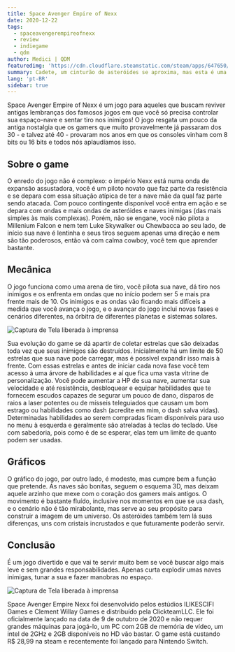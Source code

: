 ```yaml
---
title: Space Avenger Empire of Nexx
date: 2020-12-22
tags: 
  - spaceavengerempireofnexx
  - review
  - indiegame
  - qdm
author: Medici | QDM
featuredimg: 'https://cdn.cloudflare.steamstatic.com/steam/apps/647650/capsule_616x353.jpg'
summary: Cadete, um cinturão de asteróides se aproxima, mas esta é uma área perigosa. Todos os nosso pilotos estão ocupados, é sua hora de brilha! Voa garoto!!
lang: 'pt-BR'
sidebar: true
---
```

Space Avenger Empire of Nexx é um jogo para aqueles que buscam reviver antigas lembranças dos famosos jogos em que você só precisa controlar sua espaço-nave e sentar tiro nos inimigos! O jogo resgata um pouco da antiga nostalgia que os gamers que muito provavelmente já passaram dos 30 - e talvez até 40 - provaram nos anos em que os consoles vinham com 8 bits ou 16 bits e todos nós aplaudíamos isso.

## Sobre o game

O enredo do jogo não é complexo: o império Nexx está numa onda de expansão assustadora, você é um piloto novato que faz parte da resistência e se depara com essa situação atípica de ter a nave mãe da qual faz parte sendo atacada. Com pouco contingente disponível você entra em ação e se depara com ondas e mais ondas de asteróides e naves inimigas (das mais simples às mais complexas). Porém, não se engane, você não pilota a Millenium Falcon e nem tem Luke Skywalker ou Chewbacca ao seu lado, de início sua nave é lentinha e seus tiros seguem apenas uma direção e nem são tão poderosos, então vá com calma cowboy, você tem que aprender bastante.

## Mecânica

O jogo funciona como uma arena de tiro, você pilota sua nave, dá tiro nos inimigos e os enfrenta em ondas que no início podem ser 5 e mais pra frente mais de 10. Os inimigos e as ondas vão ficando mais difíceis a medida que você avança o jogo, e o avançar do jogo inclui novas fases e cenários diferentes, na órbitra de diferentes planetas e sistemas solares. 

![Captura de Tela liberada à imprensa](https://www.nintendo.com/content/dam/noa/en_US/games/switch/s/space-avenger-empire-of-nexx-switch/screenshot-gallery/space-avenger-empire-of-nexx-switch-screenshot03.jpg)

Sua evolução do game se dá apartir de coletar estrelas que são deixadas toda vez que seus inimigos são destruídos. Inicialmente há um limite de 50 estrelas que sua nave pode carregar, mas é possível expandir isso mais à frente. Com essas estrelas e antes de iniciar cada nova fase você tem acesso à uma árvore de habilidades e aí que fica uma vasta vitrine de personalização. Você pode aumentar a HP de sua nave, aumentar sua velocidade e até resistência, desbloquear e equipar habilidades que te fornecem escudos capazes de segurar um pouco de dano, disparos de raios a laser potentes ou de mísseis teleguiados que causam um bom estrago ou habilidades como dash (acredite em mim, o dash salva vidas). Determinadas habilidades ao serem compradas ficam disponíveis para uso no menu à esquerda e geralmente são atreladas à teclas do teclado. Use com sabedoria, pois como é de se esperar, elas tem um limite de quanto podem ser usadas.

## Gráficos

O gráfico do jogo, por outro lado, é modesto, mas cumpre bem a função que pretende. As naves são bonitas, seguem o esquema 3D, mas deixam aquele arzinho que mexe com o coração dos gamers mais antigos. O movimento é bastante fluído, inclusive nos momentos em que se usa dash, e o cenário não é tão mirabolante, mas serve ao seu propósito para construir a imagem de um universo. Os asteróides também tem lá suas diferenças, uns com cristais incrustados e que futuramente poderão servir.

## Conclusão

É um jogo divertido e que vai te servir muito bem se você buscar algo mais leve e sem grandes responsabilidades. Apenas curta explodir umas naves inimigas, tunar a sua e fazer manobras no espaço.

![Captura de Tela liberada à imprensa](https://cdn02.nintendo-europe.com/media/images/06_screenshots/games_5/nintendo_switch_download_software_2/nswitchds_spaceavengersempireofnexx/NSwitchDS_SpaceAvengersEmpireOfNexx_02.jpg)

Space Avenger Empire Nexx foi desenvolvido pelos estúdios ILIKESCIFI Games e Clement Willay Games e distribuído pela ClickteamLLC. Ele foi oficialmente lançado na data de 9 de outubro de 2020 e não requer grandes máquinas para jogá-lo, um PC com 2GB de memória de vídeo, um intel de 2GHz e 2GB disponíveis no HD vão bastar. O game está custando R$ 28,99 na steam e recentemente foi lançado para Nintendo Switch.